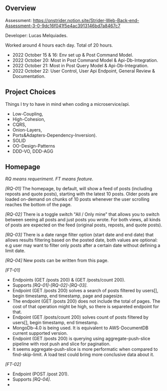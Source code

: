 ## Overview
Assessment: https://onstrider.notion.site/Strider-Web-Back-end-Assessment-3-0-9dc16f041f5e4ac3913146bd7a8467c7

Developer: Lucas Melquiades.

Worked around 4 hours each day. Total of 20 hours.
- 2022 October 15 & 16: Env set up & Post Command Model.
- 2022 October 20: Most in Post Command Model & Api-Db-Integration. 
- 2022 October 21: Most in Post Query Model  & Api-Db-Integration.
- 2022 October 22: User Control, User Api Endpoint, General Review & Documentation.

## Project Choices
Things I try to have in mind when coding a microservice/api.
- Low-Coupling,
- High-Cohesion,
- CQRS,
- Onion-Layers,
- Ports&Adapters-Dependency-Inversion).
- SOLID
- OO-Design-Patterns
- DDD-VO, DDD-AGG

## Homepage
*RQ means requeriment. FT means feature.*

*[RQ-01]* The homepage, by default, will show a feed of posts (including reposts and quote posts), starting with the latest 10 posts. Older posts are loaded on-demand on chunks of 10 posts whenever the user scrolling reaches the bottom of the page.

*[RQ-02]* There is a toggle switch "All / Only mine" that allows you to switch between seeing all posts and just posts you wrote. For both views, all kinds of posts are expected on the feed (original posts, reposts, and quote posts).

*[RQ-03]* There is a date range filter option (start date and end date) that allows results filtering based on the posted date, both values are optional: e.g user may want to filter only posts after a certain date without defining a limit date.

*[RQ-04]* New posts can be written from this page.

*[FT-01]* 
- Endpoints (GET /posts 200) & (GET /posts/count 200).
- Supports *[RQ-01]-[RQ-02]-[RQ-03]*.
- Endpoint (GET /posts 200) solves a search of posts filtered by
users[], begin timestamp, end timestamp, page and pagesize.
- The endpoint (GET /posts 200) does not include the total of pages. The cost of that operation might be high, so there is separeted endpoint for that.
- Endpoint (GET /posts/count 200) solves count of posts filtered by users[], begin timestamp, end timestamp.
- MongoDb-4.0 is being used. It is equivalent to AWS-DocumentDB current supported version.
- Endpoint (GET /posts 200) is querying using aggregate-push-slice pipeline with root push and slice for pagination.
- It seems aggregate-push-slice is more performatic when compared to find-skip-limit. A load test could bring more conclusive data about it. 

*[FT-02]*
- Endpoint (POST /post 201).
- Supports *[RQ-04]*.
- 
